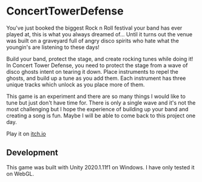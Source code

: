# ConcertTowerDefense

You've just booked the biggest Rock n Roll festival your band has ever played at, this is what you always dreamed of... Until it turns out the venue was built on a graveyard full of angry disco spirits who hate what the youngin's are listening to these days!

Build your band, protect the stage, and create rocking tunes while doing it! In Concert Tower Defense, you need to protect the stage from a wave of disco ghosts intent on tearing it down. Place instruments to repel the ghosts, and build up a tune as you add them. Each instrument has three unique tracks which unlock as you place more of them.

This game is an experiment and there are so many things I would like to tune but just don't have time for. There is only a single wave and it's not the most challenging but I hope the experience of building up your band and creating a song is fun. Maybe I will be able to come back to this project one day.

Play it on [itch.io](https://benpartridge.itch.io/concert-tower-defense)

## Development

This game was built with Unity 2020.1.11f1 on Windows. I have only tested it on WebGL.
